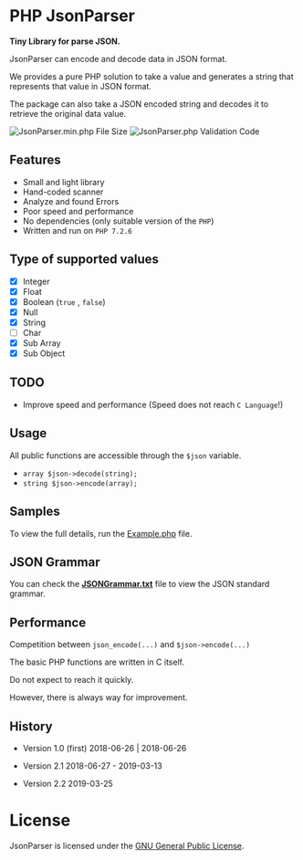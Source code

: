 # PHP JsonParser

**Tiny Library for parse JSON.**

JsonParser can encode and decode data in JSON format.

We provides a pure PHP solution to take a value and generates a string that represents that value in JSON format.

The package can also take a JSON encoded string and decodes it to retrieve the original data value.

![JsonParser.min.php File Size](https://img.shields.io/badge/Library%20Size-23.5%20KB-blue.svg) ![JsonParser.php Validation Code](https://img.shields.io/badge/Validation%20Code-No%20Error-green.svg)


## Features

- Small and light library
- Hand-coded scanner
- Analyze and found Errors
- Poor speed and performance
- No dependencies (only suitable version of the `PHP`)
- Written and run on `PHP 7.2.6`

## Type of supported values
  
- [x] Integer
- [x] Float
- [x] Boolean (`true` , `false`)
- [x] Null
- [x] String
- [ ] Char 
- [x] Sub Array
- [x] Sub Object

## TODO

- Improve speed and performance (Speed does not reach `C Language`!)
  
## Usage

All public functions are accessible through the `$json` variable.

- `array $json->decode(string);`
- `string $json->encode(array);`

## Samples

To view the full details, run the [Example.php](https://github.com/BaseMax/JsonParser/blob/master/Example.php) file.

## JSON Grammar

You can check the **[JSONGrammar.txt](https://github.com/BaseMax/JsonParser/blob/master/JSONGrammar.txt)** file to view the JSON standard grammar.


## Performance

Competition between `json_encode(...)` and `$json->encode(...)`


The basic PHP functions are written in C itself.

Do not expect to reach it quickly.

However, there is always way for improvement.


## History

- Version 1.0 (first)
2018-06-26 | 2018-06-26

- Version 2.1
2018-06-27 - 2019-03-13

- Version 2.2
2019-03-25


# License

JsonParser is licensed under the [GNU General Public License](https://github.com/BaseMax/JsonParser/blob/master/LICENSE).
